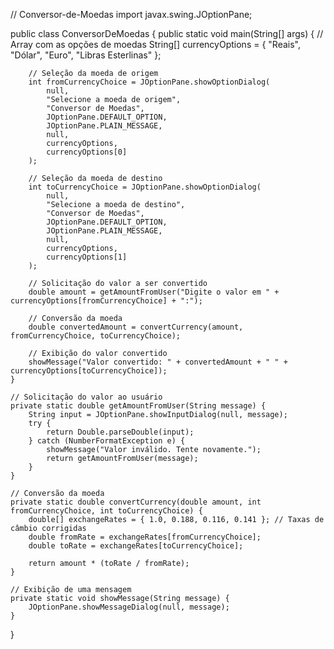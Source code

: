 // Conversor-de-Moedas
import javax.swing.JOptionPane;

public class ConversorDeMoedas {
    public static void main(String[] args) {
        // Array com as opções de moedas
        String[] currencyOptions = {
            "Reais",
            "Dólar",
            "Euro",
            "Libras Esterlinas"
        };

        // Seleção da moeda de origem
        int fromCurrencyChoice = JOptionPane.showOptionDialog(
            null,
            "Selecione a moeda de origem",
            "Conversor de Moedas",
            JOptionPane.DEFAULT_OPTION,
            JOptionPane.PLAIN_MESSAGE,
            null,
            currencyOptions,
            currencyOptions[0]
        );

        // Seleção da moeda de destino
        int toCurrencyChoice = JOptionPane.showOptionDialog(
            null,
            "Selecione a moeda de destino",
            "Conversor de Moedas",
            JOptionPane.DEFAULT_OPTION,
            JOptionPane.PLAIN_MESSAGE,
            null,
            currencyOptions,
            currencyOptions[1]
        );

        // Solicitação do valor a ser convertido
        double amount = getAmountFromUser("Digite o valor em " + currencyOptions[fromCurrencyChoice] + ":");

        // Conversão da moeda
        double convertedAmount = convertCurrency(amount, fromCurrencyChoice, toCurrencyChoice);

        // Exibição do valor convertido
        showMessage("Valor convertido: " + convertedAmount + " " + currencyOptions[toCurrencyChoice]);
    }

    // Solicitação do valor ao usuário
    private static double getAmountFromUser(String message) {
        String input = JOptionPane.showInputDialog(null, message);
        try {
            return Double.parseDouble(input);
        } catch (NumberFormatException e) {
            showMessage("Valor inválido. Tente novamente.");
            return getAmountFromUser(message);
        }
    }

    // Conversão da moeda
    private static double convertCurrency(double amount, int fromCurrencyChoice, int toCurrencyChoice) {
        double[] exchangeRates = { 1.0, 0.188, 0.116, 0.141 }; // Taxas de câmbio corrigidas
        double fromRate = exchangeRates[fromCurrencyChoice];
        double toRate = exchangeRates[toCurrencyChoice];

        return amount * (toRate / fromRate);
    }

    // Exibição de uma mensagem
    private static void showMessage(String message) {
        JOptionPane.showMessageDialog(null, message);
    }
}
